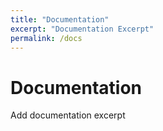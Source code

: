 ```yaml
---
title: "Documentation"
excerpt: "Documentation Excerpt"
permalink: /docs
---
```


# Documentation

Add documentation excerpt